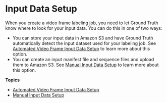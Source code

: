 # Input Data Setup<a name="sms-video-data-setup"></a>

When you create a video frame labeling job, you need to let Ground Truth know where to look for your input data\. You can do this in one of two ways:
+ You can store your input data in Amazon S3 and have Ground Truth automatically detect the input dataset used for your labeling job\. See [Automated Video Frame Input Data Setup](sms-video-automated-data-setup.md) to learn more about this option\. 
+ You can create an input manifest file and sequence files and upload them to Amazon S3\. See [Manual Input Data Setup](sms-video-manual-data-setup.md) to learn more about this option\. 

**Topics**
+ [Automated Video Frame Input Data Setup](sms-video-automated-data-setup.md)
+ [Manual Input Data Setup](sms-video-manual-data-setup.md)